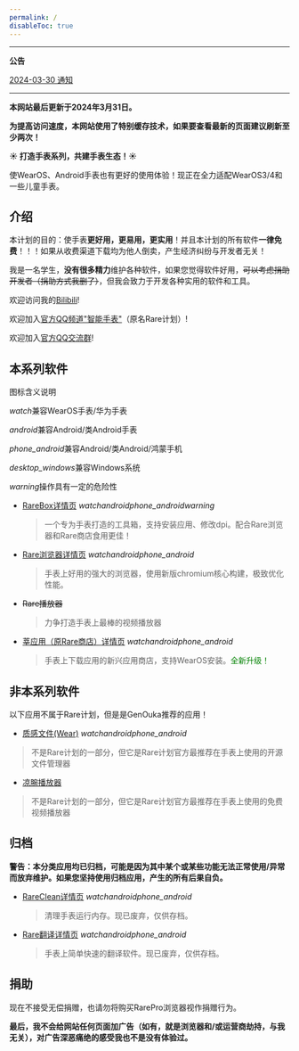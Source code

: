 ```yaml
---
permalink: /
disableToc: true
---
```


---

**公告**

[2024-03-30 通知](/notice/1.html)

---

**本网站最后更新于2024年3月31日。**

**为提高访问速度，本网站使用了特别缓存技术，如果要查看最新的页面建议刷新至少两次！**

**☀️ 打造手表系列，共建手表生态！☀️**

使WearOS、Android手表也有更好的使用体验！现正在全力适配WearOS3/4和一些儿童手表。

## 介绍

本计划的目的：使手表**更好用，更易用，更实用**！并且本计划的所有软件**一律免费**！！！如果从收费渠道下载均为他人倒卖，产生经济纠纷与开发者无关！

我是一名学生，**没有很多精力**维护各种软件，如果您觉得软件好用，~~可以考虑捐助开发者（捐助方式我删了）~~，但我会致力于开发各种实用的软件和工具。

欢迎访问我的[Bilibili](/lianxi)!

欢迎加入[官方QQ频道"智能手表"](/lianxi)（原名Rare计划）!

欢迎加入[官方QQ交流群](/lianxi)!


## 本系列软件
图标含义说明

<i class="mdui-icon material-icons">watch</i>兼容WearOS手表/华为手表

<i class="mdui-icon material-icons">android</i>兼容Android/类Android手表

<i class="mdui-icon material-icons">phone_android</i>兼容Android/类Android/鸿蒙手机

<i class="mdui-icon material-icons">desktop_windows</i>兼容Windows系统

<i class="mdui-icon material-icons">warning</i>操作具有一定的危险性


* [RareBox详情页](/rarebox) <i class="mdui-icon material-icons">watch</i><i class="mdui-icon material-icons">android</i><i class="mdui-icon material-icons">phone_android</i><i class="mdui-icon material-icons">warning</i>
  > 一个专为手表打造的工具箱，支持安装应用、修改dpi。配合Rare浏览器和Rare商店食用更佳！

* [Rare浏览器详情页](https://rare.genouka.rr.nu/rarebrowser) <i class="mdui-icon material-icons">watch</i><i class="mdui-icon material-icons">android</i><i class="mdui-icon material-icons">phone_android</i>
  > 手表上好用的强大的浏览器，使用新版chromium核心构建，极致优化性能。

* ~~Rare播放器~~
  > 力争打造手表上最棒的视频播放器

* [莘应用（原Rare商店）详情页](https://edsc.top/) <i class="mdui-icon material-icons">watch</i><i class="mdui-icon material-icons">android</i><i class="mdui-icon material-icons">phone_android</i>
  > 手表上下载应用的新兴应用商店，支持WearOS安装。<span style="color:green">全新升级！</span>

## 非本系列软件

以下应用不属于Rare计划，但是是GenOuka推荐的应用！

* [质感文件(Wear)](http://mobvoi-search-public.mobvoi.com/mobvoi-apk/awch/wear.android.files_31_wear_x86_64,x86,armeabi-v7a,arm64-v8a_16b29cf1636d8680ae956af1da05346a.apk) <i class="mdui-icon material-icons">watch</i><i class="mdui-icon material-icons">android</i><i class="mdui-icon material-icons">phone_android</i>
 > 不是Rare计划的一部分，但它是Rare计划官方最推荐在手表上使用的开源文件管理器

* [凉腕播放器](http://aliangmaker.top/com.media/aliang-media.apk)
 > 不是Rare计划的一部分，但它是Rare计划官方最推荐在手表上使用的免费视频播放器

## 归档

**警告：本分类应用均已归档，可能是因为其中某个或某些功能无法正常使用/异常而放弃维护。如果您坚持使用归档应用，产生的所有后果自负。**

* [RareClean详情页](https://rare.genouka.rr.nu/rareclean/) <i class="mdui-icon material-icons">watch</i><i class="mdui-icon material-icons">android</i><i class="mdui-icon material-icons">phone_android</i>
  > 清理手表运行内存。现已废弃，仅供存档。

* [Rare翻译详情页](https://rare.genouka.rr.nu/rarefanyi/) <i class="mdui-icon material-icons">watch</i><i class="mdui-icon material-icons">android</i><i class="mdui-icon material-icons">phone_android</i>
  > 手表上简单快速的翻译软件。现已废弃，仅供存档。

## 捐助
现在不接受无偿捐赠，也请勿将购买RarePro浏览器视作捐赠行为。

**最后，我不会给网站任何页面加广告（如有，就是浏览器和/或运营商劫持，与我无关），对广告深恶痛绝的感受我也不是没有体验过。**